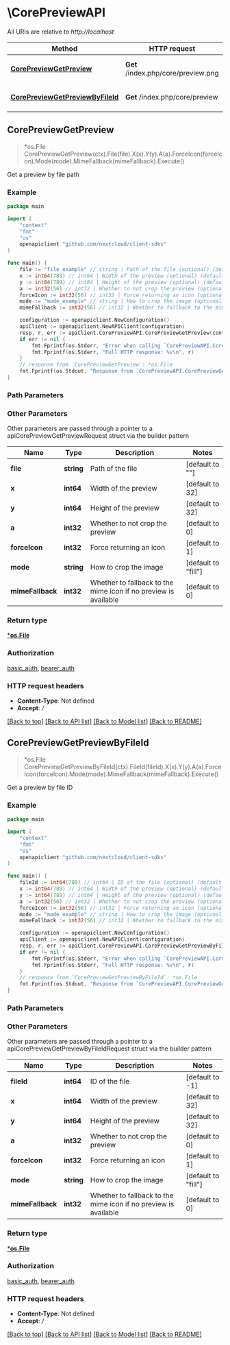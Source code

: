 # \CorePreviewAPI

All URIs are relative to *http://localhost*

Method | HTTP request | Description
------------- | ------------- | -------------
[**CorePreviewGetPreview**](CorePreviewAPI.md#CorePreviewGetPreview) | **Get** /index.php/core/preview.png | Get a preview by file path
[**CorePreviewGetPreviewByFileId**](CorePreviewAPI.md#CorePreviewGetPreviewByFileId) | **Get** /index.php/core/preview | Get a preview by file ID



## CorePreviewGetPreview

> *os.File CorePreviewGetPreview(ctx).File(file).X(x).Y(y).A(a).ForceIcon(forceIcon).Mode(mode).MimeFallback(mimeFallback).Execute()

Get a preview by file path

### Example

```go
package main

import (
    "context"
    "fmt"
    "os"
    openapiclient "github.com/nextcloud/client-sdks"
)

func main() {
    file := "file_example" // string | Path of the file (optional) (default to "")
    x := int64(789) // int64 | Width of the preview (optional) (default to 32)
    y := int64(789) // int64 | Height of the preview (optional) (default to 32)
    a := int32(56) // int32 | Whether to not crop the preview (optional) (default to 0)
    forceIcon := int32(56) // int32 | Force returning an icon (optional) (default to 1)
    mode := "mode_example" // string | How to crop the image (optional) (default to "fill")
    mimeFallback := int32(56) // int32 | Whether to fallback to the mime icon if no preview is available (optional) (default to 0)

    configuration := openapiclient.NewConfiguration()
    apiClient := openapiclient.NewAPIClient(configuration)
    resp, r, err := apiClient.CorePreviewAPI.CorePreviewGetPreview(context.Background()).File(file).X(x).Y(y).A(a).ForceIcon(forceIcon).Mode(mode).MimeFallback(mimeFallback).Execute()
    if err != nil {
        fmt.Fprintf(os.Stderr, "Error when calling `CorePreviewAPI.CorePreviewGetPreview``: %v\n", err)
        fmt.Fprintf(os.Stderr, "Full HTTP response: %v\n", r)
    }
    // response from `CorePreviewGetPreview`: *os.File
    fmt.Fprintf(os.Stdout, "Response from `CorePreviewAPI.CorePreviewGetPreview`: %v\n", resp)
}
```

### Path Parameters



### Other Parameters

Other parameters are passed through a pointer to a apiCorePreviewGetPreviewRequest struct via the builder pattern


Name | Type | Description  | Notes
------------- | ------------- | ------------- | -------------
 **file** | **string** | Path of the file | [default to &quot;&quot;]
 **x** | **int64** | Width of the preview | [default to 32]
 **y** | **int64** | Height of the preview | [default to 32]
 **a** | **int32** | Whether to not crop the preview | [default to 0]
 **forceIcon** | **int32** | Force returning an icon | [default to 1]
 **mode** | **string** | How to crop the image | [default to &quot;fill&quot;]
 **mimeFallback** | **int32** | Whether to fallback to the mime icon if no preview is available | [default to 0]

### Return type

[***os.File**](*os.File.md)

### Authorization

[basic_auth](../README.md#basic_auth), [bearer_auth](../README.md#bearer_auth)

### HTTP request headers

- **Content-Type**: Not defined
- **Accept**: */*

[[Back to top]](#) [[Back to API list]](../README.md#documentation-for-api-endpoints)
[[Back to Model list]](../README.md#documentation-for-models)
[[Back to README]](../README.md)


## CorePreviewGetPreviewByFileId

> *os.File CorePreviewGetPreviewByFileId(ctx).FileId(fileId).X(x).Y(y).A(a).ForceIcon(forceIcon).Mode(mode).MimeFallback(mimeFallback).Execute()

Get a preview by file ID

### Example

```go
package main

import (
    "context"
    "fmt"
    "os"
    openapiclient "github.com/nextcloud/client-sdks"
)

func main() {
    fileId := int64(789) // int64 | ID of the file (optional) (default to -1)
    x := int64(789) // int64 | Width of the preview (optional) (default to 32)
    y := int64(789) // int64 | Height of the preview (optional) (default to 32)
    a := int32(56) // int32 | Whether to not crop the preview (optional) (default to 0)
    forceIcon := int32(56) // int32 | Force returning an icon (optional) (default to 1)
    mode := "mode_example" // string | How to crop the image (optional) (default to "fill")
    mimeFallback := int32(56) // int32 | Whether to fallback to the mime icon if no preview is available (optional) (default to 0)

    configuration := openapiclient.NewConfiguration()
    apiClient := openapiclient.NewAPIClient(configuration)
    resp, r, err := apiClient.CorePreviewAPI.CorePreviewGetPreviewByFileId(context.Background()).FileId(fileId).X(x).Y(y).A(a).ForceIcon(forceIcon).Mode(mode).MimeFallback(mimeFallback).Execute()
    if err != nil {
        fmt.Fprintf(os.Stderr, "Error when calling `CorePreviewAPI.CorePreviewGetPreviewByFileId``: %v\n", err)
        fmt.Fprintf(os.Stderr, "Full HTTP response: %v\n", r)
    }
    // response from `CorePreviewGetPreviewByFileId`: *os.File
    fmt.Fprintf(os.Stdout, "Response from `CorePreviewAPI.CorePreviewGetPreviewByFileId`: %v\n", resp)
}
```

### Path Parameters



### Other Parameters

Other parameters are passed through a pointer to a apiCorePreviewGetPreviewByFileIdRequest struct via the builder pattern


Name | Type | Description  | Notes
------------- | ------------- | ------------- | -------------
 **fileId** | **int64** | ID of the file | [default to -1]
 **x** | **int64** | Width of the preview | [default to 32]
 **y** | **int64** | Height of the preview | [default to 32]
 **a** | **int32** | Whether to not crop the preview | [default to 0]
 **forceIcon** | **int32** | Force returning an icon | [default to 1]
 **mode** | **string** | How to crop the image | [default to &quot;fill&quot;]
 **mimeFallback** | **int32** | Whether to fallback to the mime icon if no preview is available | [default to 0]

### Return type

[***os.File**](*os.File.md)

### Authorization

[basic_auth](../README.md#basic_auth), [bearer_auth](../README.md#bearer_auth)

### HTTP request headers

- **Content-Type**: Not defined
- **Accept**: */*

[[Back to top]](#) [[Back to API list]](../README.md#documentation-for-api-endpoints)
[[Back to Model list]](../README.md#documentation-for-models)
[[Back to README]](../README.md)

